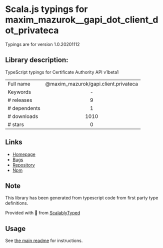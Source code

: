
# Scala.js typings for maxim_mazurok__gapi_dot_client_dot_privateca

Typings are for version 1.0.20201112

## Library description:
TypeScript typings for Certificate Authority API v1beta1

|                    |                 |
| ------------------ | :-------------: |
| Full name          | @maxim_mazurok/gapi.client.privateca |
| Keywords           | - |
| # releases         | 9 |
| # dependents       | 1 |
| # downloads        | 1010 |
| # stars            | 0 |

## Links
- [Homepage](https://github.com/Maxim-Mazurok/google-api-typings-generator#readme)
- [Bugs](https://github.com/Maxim-Mazurok/google-api-typings-generator/issues)
- [Repository](https://github.com/Maxim-Mazurok/google-api-typings-generator)
- [Npm](https://www.npmjs.com/package/%40maxim_mazurok%2Fgapi.client.privateca)
    


## Note
This library has been generated from typescript code from first party type definitions.

Provided with :purple_heart: from [ScalablyTyped](https://github.com/oyvindberg/ScalablyTyped)

## Usage
See [the main readme](../../readme.md) for instructions.



